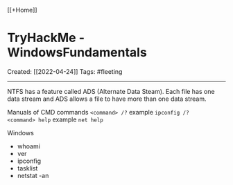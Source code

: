 [[+Home]]

# TryHackMe - WindowsFundamentals
Created:  [[2022-04-24]]
Tags: #fleeting  

---
NTFS has a feature called ADS (Alternate Data Steam). 
Each file has one data stream and ADS allows a file to have more than one data stream. 




Manuals of CMD commands 
`<command> /?` example `ipconfig /?`  
`<command> help` example `net help`



Windows
-   whoami
-   ver
-   ipconfig
-   tasklist
-   netstat -an






